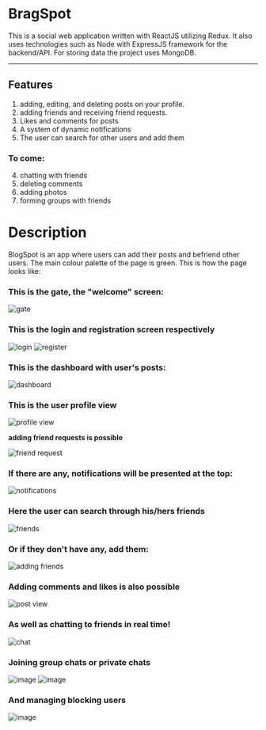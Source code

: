 # BragSpot
This is a social web application written with ReactJS utilizing Redux. It also uses technologies such as Node with ExpressJS framework for the backend/API. For storing data the project uses MongoDB.

----------

## Features

1) adding, editing, and deleting posts on your profile.
2) adding friends and receiving friend requests.
3) Likes and comments for posts
4) A system of dynamic notifications
5) The user can search for other users and add them

### To come:

4) chatting with friends
5) deleting comments
6) adding photos
7) forming groups with friends

# Description

BlogSpot is an app where users can add their posts and befriend other users. The main colour palette of the page is green.
This is how the page looks like:

### This is the gate, the "welcome" screen:
![gate](https://user-images.githubusercontent.com/42747756/125074345-76b5d180-e0bd-11eb-9b30-c8a2d46f9f37.png)

### This is the login and registration screen respectively

![login](https://user-images.githubusercontent.com/42747756/125074387-83d2c080-e0bd-11eb-8ed3-2be96ea8b085.png)
![register](https://user-images.githubusercontent.com/42747756/125074393-8503ed80-e0bd-11eb-9105-845672e665c3.png)

### This is the dashboard with user's posts:
![dashboard](https://user-images.githubusercontent.com/42747756/132127921-4c1577bb-e735-4af6-a808-b9b206a66138.png)

### This is the user profile view

![profile view](https://user-images.githubusercontent.com/42747756/125074496-a369e900-e0bd-11eb-8d44-d04f258bbea1.png)

**adding friend requests is possible**

![friend request](https://user-images.githubusercontent.com/42747756/125074530-af55ab00-e0bd-11eb-93a3-5f5e9684abc5.png)

### If there are any, notifications will be presented at the top:

![notifications](https://user-images.githubusercontent.com/42747756/125074566-c09eb780-e0bd-11eb-85d7-f9fb71930089.png)

### Here the user can search through his/hers friends

![friends](https://user-images.githubusercontent.com/42747756/132127981-1463ce76-e2e5-4352-9680-4760fb8dcf21.png)


### Or if they don't have any, add them:

![adding friends](https://user-images.githubusercontent.com/42747756/132128061-ea91b894-a81e-44a8-a8de-1a8efd5e6a41.png)

### Adding comments and likes is also possible

![post view](https://user-images.githubusercontent.com/42747756/125074711-ec21a200-e0bd-11eb-9c8f-77f0582ed2da.png)

### As well as chatting to friends in real time!
![chat](https://user-images.githubusercontent.com/42747756/132128092-e160f791-e310-4114-ac41-dc0b0eddabc2.png)

### Joining group chats or private chats 
![image](https://user-images.githubusercontent.com/42747756/132128115-f7136ea9-be4a-499e-991b-a33e9363fafc.png)
![image](https://user-images.githubusercontent.com/42747756/132128146-849f1b36-e376-414f-bb21-855b49a5fdf3.png)
### And managing blocking users
![image](https://user-images.githubusercontent.com/42747756/132128165-aa6555d1-741a-44de-a57b-b5ab9ceaa41b.png)
